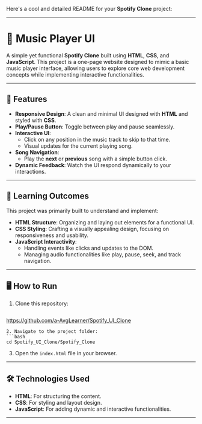 Here's a cool and detailed README for your **Spotify Clone** project:

---

# 🎵 Music Player UI

A simple yet functional **Spotify Clone** built using **HTML**, **CSS**, and **JavaScript**. This project is a one-page website designed to mimic a basic music player interface, allowing users to explore core web development concepts while implementing interactive functionalities.

---

## 🚀 Features

- **Responsive Design**: A clean and minimal UI designed with **HTML** and styled with **CSS**.
- **Play/Pause Button**: Toggle between play and pause seamlessly.
- **Interactive UI**:
  - Click on any position in the music track to skip to that time.
  - Visual updates for the current playing song.
- **Song Navigation**:
  - Play the **next** or **previous** song with a simple button click.
- **Dynamic Feedback**: Watch the UI respond dynamically to your interactions.

---

## 🌟 Learning Outcomes

This project was primarily built to understand and implement:
- **HTML Structure**: Organizing and laying out elements for a functional UI.
- **CSS Styling**: Crafting a visually appealing design, focusing on responsiveness and usability.
- **JavaScript Interactivity**: 
  - Handling events like clicks and updates to the DOM.
  - Managing audio functionalities like play, pause, seek, and track navigation.

---

## 🖥️ How to Run

1. Clone this repository:
   ```bash
  https://github.com/a-AvgLearner/Spotify_UI_Clone
   ```
2. Navigate to the project folder:
   ```bash
   cd Spotify_UI_Clone/Spotify_Clone
   ```
3. Open the `index.html` file in your browser.

---

## 🛠️ Technologies Used

- **HTML**: For structuring the content.
- **CSS**: For styling and layout design.
- **JavaScript**: For adding dynamic and interactive functionalities.

---

